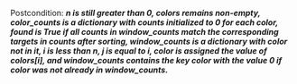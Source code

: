 Postcondition: ***n is still greater than 0, colors remains non-empty, color_counts is a dictionary with counts initialized to 0 for each color, found is True if all counts in window_counts match the corresponding targets in counts after sorting, window_counts is a dictionary with color not in it, i is less than n, j is equal to i, color is assigned the value of colors[i], and window_counts contains the key color with the value 0 if color was not already in window_counts.***